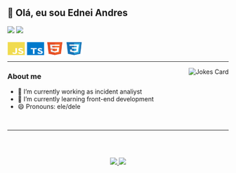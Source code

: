 ## 🫡 Olá, eu sou Ednei Andres

<div>
<img height="172em" src="https://github-readme-stats.vercel.app/api?username=EdneiAndres&show_icons=true&theme=gotham">
<img height="172em" src="https://github-readme-stats.vercel.app/api/top-langs/?username=EdneiAndres&layout=compact&theme=gotham">
</div>

<div style="display: inline_block"><br>
  <img align="center" alt="Rafa-Js" height="30" width="40" src="https://raw.githubusercontent.com/devicons/devicon/master/icons/javascript/javascript-plain.svg">
  <img align="center" alt="Rafa-Ts" height="30" width="40" src="https://raw.githubusercontent.com/devicons/devicon/master/icons/typescript/typescript-plain.svg">
  <img align="center" alt="Rafa-HTML" height="30" width="40" src="https://raw.githubusercontent.com/devicons/devicon/master/icons/html5/html5-original.svg">
  <img align="center" alt="Rafa-CSS" height="30" width="40" src="https://raw.githubusercontent.com/devicons/devicon/master/icons/css3/css3-original.svg">
</div>
<hr>

<img align="right" src="https://readme-jokes.vercel.app/api" alt="Jokes Card" />

### About me

- 🔭 I’m currently working as incident analiyst
- 🌱 I’m currently learning front-end development 
- 😄 Pronouns: ele/dele
<br>
<hr>
<br/>
<br/>
<p align="center">
  <a href="https://github.com/piyushsuthar/github-readme-quotes">
    <img src="https://quotes-github-readme.vercel.app/api?theme=dracula">
  </a>
  <img src="https://i.pinimg.com/originals/03/6b/29/036b2969dcd09ae9d16515681632121a.gif" width="280px">
</p>

